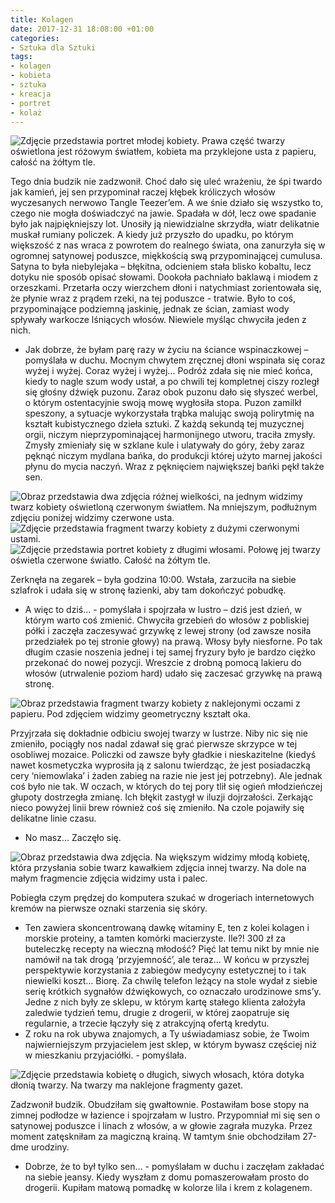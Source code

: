 ```yaml
---
title: Kolagen
date: 2017-12-31 18:08:00 +01:00
categories:
- Sztuka dla Sztuki
tags:
- kolagen
- kobieta
- sztuka
- kreacja
- portret
- kolaż
---
```


![Zdjęcie przedstawia portret młodej kobiety. Prawa część twarzy oświetlona jest różowym światłem, kobieta ma przyklejone usta z papieru, całość na żółtym tle.](https://assets1.ello.co/uploads/asset/attachment/6824416/ello-optimized-7218aa5a.jpg)

Tego dnia budzik nie zadzwonił. Choć dało się uleć wrażeniu, że śpi twardo jak kamień, jej sen przypominał raczej kłębek króliczych włosów wyczesanych nerwowo Tangle Teezer’em. A we śnie działo się wszystko to, czego nie mogła doświadczyć na jawie. Spadała w dół, lecz owe spadanie było jak najpiękniejszy lot. Unosiły ją niewidzialne skrzydła, wiatr delikatnie muskał rumiany policzek. A kiedy już przyszło do upadku, po którym większość z nas wraca z powrotem do realnego świata, ona zanurzyła się w ogromnej satynowej poduszce, miękkością swą przypominającej cumulusa. Satyna to była niebylejaka – błękitna, odcieniem stała blisko kobaltu, lecz dotyku nie sposób opisać słowami. Dookoła pachniało baklawą i miodem z orzeszkami.
Przetarła oczy wierzchem dłoni i natychmiast zorientowała się, że płynie wraz z prądem rzeki, na tej poduszce - tratwie. Było to coś, przypominające podziemną jaskinię, jednak ze ścian, zamiast wody spływały warkocze lśniących włosów. Niewiele myśląc chwyciła jeden z nich.
- Jak dobrze, że byłam parę razy w życiu na ściance wspinaczkowej – pomyślała w duchu.
Mocnym chwytem zręcznej dłoni wspinała się coraz wyżej i wyżej. Coraz wyżej i wyżej… Podróż zdała się nie mieć końca, kiedy to nagle szum wody ustał, a po chwili tej kompletnej ciszy rozległ się głośny dźwięk puzonu. Zaraz obok puzonu dało się słyszeć werbel, o którym ostentacyjnie swoją mowę wygłosiła stopa. Puzon zamilkł speszony, a sytuacje wykorzystała trąbka malując swoją polirytmię na kształt kubistycznego dzieła sztuki. Z każdą sekundą tej muzycznej orgii, niczym nieprzypominającej harmonijnego utworu, traciła zmysły. Zmysły zmieniały się w szklane kule i ulatywały do góry, żeby zaraz pęknąć niczym mydlana bańka, do produkcji której użyto marnej jakości płynu do mycia naczyń. Wraz z pęknięciem największej bańki pękł także sen.

![Obraz przedstawia dwa zdjęcia różnej wielkości, na jednym widzimy twarz kobiety oświetloną czerwonym światłem. Na mniejszym, podłużnym zdjęciu poniżej widzimy czerwone usta.](https://assets1.ello.co/uploads/asset/attachment/6824418/ello-optimized-4a08c53a.jpg)
![Zdjęcie przedstawia fragment twarzy kobiety z dużymi czerwonymi ustami.](https://assets2.ello.co/uploads/asset/attachment/6824419/ello-optimized-c9772241.jpg)
![Zdjęcie przedstawia portret kobiety z długimi włosami. Połowę jej twarzy oświetla czerwone światło. Całość na żółtym tle.](https://assets0.ello.co/uploads/asset/attachment/6824421/ello-optimized-d65abc91.jpg)

Zerknęła na zegarek – była godzina 10:00. Wstała, zarzuciła na siebie szlafrok i udała się w stronę łazienki, aby tam dokończyć pobudkę. 
- A więc to dziś… - pomyślała i spojrzała w lustro – dziś jest dzień, w którym warto coś zmienić.
Chwyciła grzebień do włosów z pobliskiej półki i zaczęła zaczesywać grzywkę z lewej strony (od zawsze nosiła przedziałek po tej stronie głowy) na prawą. Włosy były niesforne. Po tak długim czasie noszenia jednej i tej samej fryzury było je bardzo ciężko przekonać do nowej pozycji. Wreszcie z drobną pomocą lakieru do włosów (utrwalenie poziom hard) udało się zaczesać grzywkę na prawą stronę.

![Obraz przedstawia fragment twarzy kobiety z naklejonymi oczami z papieru. Pod zdjęciem widzimy geometryczny kształt oka.](https://assets1.ello.co/uploads/asset/attachment/6824422/ello-optimized-e467d529.jpg)

Przyjrzała się dokładnie odbiciu swojej twarzy w lustrze. Niby nic się nie zmieniło, pociągły nos nadal zdawał się grać pierwsze skrzypce w tej osobliwej mozaice. Policzki od zawsze były gładkie i nieskazitelne (kiedyś nawet kosmetyczka wyprosiła ją z salonu twierdząc, że jest posiadaczką cery ‘niemowlaka’ i żaden zabieg na razie nie jest jej potrzebny). Ale jednak coś było nie tak. W oczach, w których do tej pory tlił się ogień młodzieńczej głupoty dostrzegła zmianę. Ich błękit zastygł w iluzji dojrzałości. Zerkając nieco powyżej linii brew również coś się zmieniło. Na czole pojawiły się delikatne linie czasu. 
- No masz… Zaczęło się.

![Obraz przedstawia dwa zdjęcia. Na większym widzimy młodą kobietę, która przysłania sobie twarz kawałkiem zdjęcia innej twarzy. Na dole na małym fragmencie zdjęcia widzimy usta
i palec.](https://assets0.ello.co/uploads/asset/attachment/6824425/ello-optimized-7f549682.jpg)

Pobiegła czym prędzej do komputera szukać w drogeriach internetowych kremów na pierwsze oznaki starzenia się skóry. 
- Ten zawiera skoncentrowaną dawkę witaminy E, ten z kolei kolagen i morskie proteiny, a tamten komórki macierzyste. Ile?! 300 zł za buteleczkę recepty na wieczną młodość? Pięć lat temu nikt by mnie nie namówił na tak drogą ‘przyjemność’, ale teraz... W końcu w przyszłej perspektywie korzystania z zabiegów medycyny estetycznej to i tak niewielki koszt… Biorę.
Za chwilę telefon leżący na stole wydał z siebie serię krótkich sygnałów dźwiękowych, co oznaczało urodzinowe sms’y. Jedne z nich były ze sklepu, w którym kartę stałego klienta założyła zaledwie tydzień temu, drugie z drogerii, w której zaopatruje się regularnie, a trzecie łączyły się z atrakcyjną ofertą kredytu. 
- Z roku na rok ubywa znajomych, a Ty uświadamiasz sobie, że Twoim najwierniejszym przyjacielem jest sklep, w którym bywasz częściej niż w mieszkaniu przyjaciółki. - pomyślała.

![Zdjęcie przedstawia kobietę o długich, siwych włosach, która dotyka dłonią twarzy. Na twarzy ma naklejone fragmenty gazet.](https://assets0.ello.co/uploads/asset/attachment/6824426/ello-optimized-e01328c7.jpg)

Zadzwonił budzik. Obudziłam się gwałtownie. Postawiłam bose stopy na zimnej podłodze w łazience i spojrzałam w lustro. Przypomniał mi się sen o satynowej poduszce i linach z włosów, a w głowie zagrała muzyka. Przez moment zatęskniłam za magiczną krainą. W tamtym śnie obchodziłam 27-dme urodziny. 
- Dobrze, że to był tylko sen… - pomyślałam w duchu i zaczęłam zakładać na siebie jeansy. Kiedy wyszłam z domu pomaszerowałam prosto do drogerii. Kupiłam matową pomadkę w kolorze lila i krem z kolagenem. 
